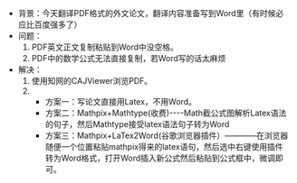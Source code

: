 * 背景：今天翻译PDF格式的外文论文，翻译内容准备写到Word里（有时候必应比百度强多了）
* 问题：
    1. PDF英文正文复制粘贴到Word中没空格。
    2. PDF中的数学公式无法直接复制，若Word写的话太麻烦
* 解决：
    1. 使用知网的CAJViewer浏览PDF。
    2. * 方案一：写论文直接用Latex，不用Word。
       * 方案二：Mathpix+Mathtype(收费)----Math截公式图解析Latex语法的句子，然后Mathtype接受latex语法句子转为Word
       * 方案三：Mathpix+LaTex2Word(谷歌浏览器插件）————在浏览器随便一个位置粘贴mathpix得来的latex语句，然后选中右键使用插件转为Word格式，打开Word插入新公式然后粘贴到公式框中，微调即可。
